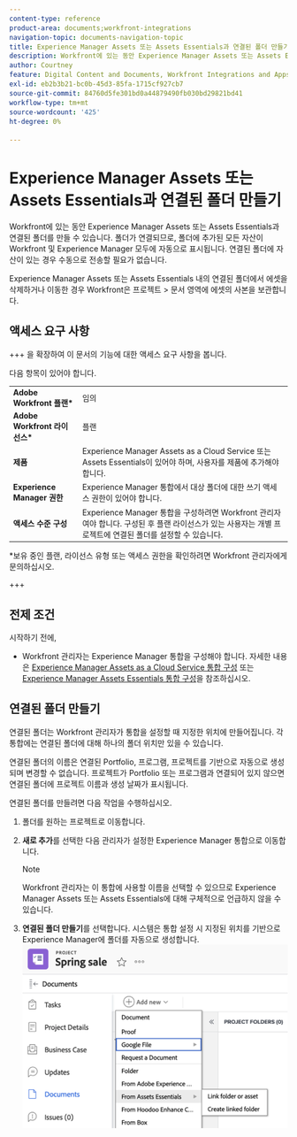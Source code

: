 ```yaml
---
content-type: reference
product-area: documents;workfront-integrations
navigation-topic: documents-navigation-topic
title: Experience Manager Assets 또는 Assets Essentials과 연결된 폴더 만들기
description: Workfront에 있는 동안 Experience Manager Assets 또는 Assets Essentials과 연결된 폴더를 만들 수 있습니다.
author: Courtney
feature: Digital Content and Documents, Workfront Integrations and Apps
exl-id: eb2b3b21-bc0b-45d3-85fa-1715cf927cb7
source-git-commit: 84760d5fe301bd0a44879490fb030bd29821bd41
workflow-type: tm+mt
source-wordcount: '425'
ht-degree: 0%

---
```


# Experience Manager Assets 또는 Assets Essentials과 연결된 폴더 만들기

Workfront에 있는 동안 Experience Manager Assets 또는 Assets Essentials과 연결된 폴더를 만들 수 있습니다. 폴더가 연결되므로, 폴더에 추가된 모든 자산이 Workfront 및 Experience Manager 모두에 자동으로 표시됩니다. 연결된 폴더에 자산이 있는 경우 수동으로 전송할 필요가 없습니다.

Experience Manager Assets 또는 Assets Essentials 내의 연결된 폴더에서 에셋을 삭제하거나 이동한 경우 Workfront은 프로젝트 > 문서 영역에 에셋의 사본을 보관합니다.

## 액세스 요구 사항

+++ 을 확장하여 이 문서의 기능에 대한 액세스 요구 사항을 봅니다.

다음 항목이 있어야 합니다.

<table>
  <tr>
   <td><strong>Adobe Workfront 플랜*</strong>
   </td>
   <td>임의
   </td>
  </tr>
  <tr>
   <td><strong>Adobe Workfront 라이선스*</strong>
   </td>
   <td>플랜
   </td>
  </tr>
  <tr>
   <td><strong>제품</strong>
   </td>
   <td>Experience Manager Assets as a Cloud Service 또는 Assets Essentials이 있어야 하며, 사용자를 제품에 추가해야 합니다.
   </td>
  </tr>
  <tr>
   <td><strong>Experience Manager 권한</strong>
   </td>
   <td>Experience Manager 통합에서 대상 폴더에 대한 쓰기 액세스 권한이 있어야 합니다.
   </td>
  </tr>
  <tr>
   <td><strong>액세스 수준 구성</strong>
   </td>
   <td>Experience Manager 통합을 구성하려면 Workfront 관리자여야 합니다. 구성된 후 플랜 라이선스가 있는 사용자는 개별 프로젝트에 연결된 폴더를 설정할 수 있습니다.
   </td>
  </tr>
</table>


*보유 중인 플랜, 라이선스 유형 또는 액세스 권한을 확인하려면 Workfront 관리자에게 문의하십시오.

+++

## 전제 조건

시작하기 전에,

* Workfront 관리자는 Experience Manager 통합을 구성해야 합니다. 자세한 내용은 [Experience Manager Assets as a Cloud Service 통합 구성](/help/quicksilver/administration-and-setup/configure-integrations/configure-aacs-integration.md) 또는 [Experience Manager Assets Essentials 통합 구성](/help/quicksilver/documents/adobe-workfront-for-experience-manager-assets-essentials/setup-asset-essentials.md)을 참조하십시오.


## 연결된 폴더 만들기

연결된 폴더는 Workfront 관리자가 통합을 설정할 때 지정한 위치에 만들어집니다. 각 통합에는 연결된 폴더에 대해 하나의 폴더 위치만 있을 수 있습니다.

연결된 폴더의 이름은 연결된 Portfolio, 프로그램, 프로젝트를 기반으로 자동으로 생성되며 변경할 수 없습니다. 프로젝트가 Portfolio 또는 프로그램과 연결되어 있지 않으면 연결된 폴더에 프로젝트 이름과 생성 날짜가 표시됩니다.

연결된 폴더를 만들려면 다음 작업을 수행하십시오.

1. 폴더를 원하는 프로젝트로 이동합니다.
1. **새로 추가**&#x200B;를 선택한 다음 관리자가 설정한 Experience Manager 통합으로 이동합니다.

   >[!NOTE]
   >
   >Workfront 관리자는 이 통합에 사용할 이름을 선택할 수 있으므로 Experience Manager Assets 또는 Assets Essentials에 대해 구체적으로 언급하지 않을 수 있습니다.

1. **연결된 폴더 만들기**를 선택합니다. 시스템은 통합 설정 시 지정된 위치를 기반으로 Experience Manager에 폴더를 자동으로 생성합니다.
   ![연결된 폴더 만들기](assets/linked-folder.png)
